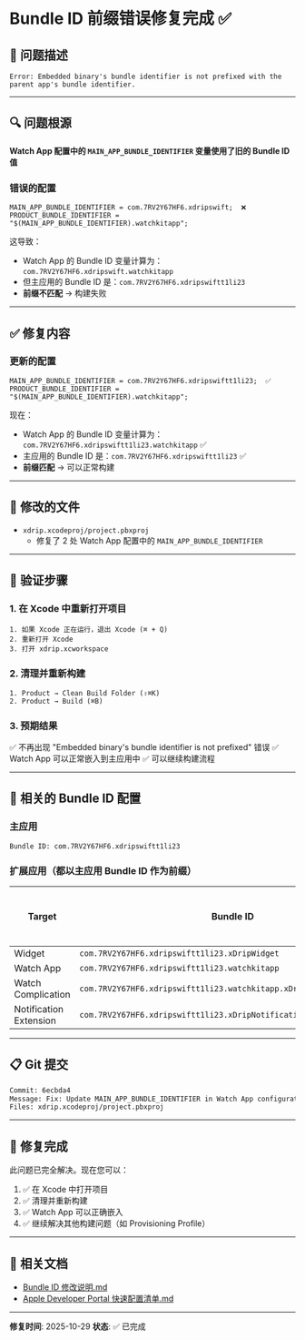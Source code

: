 # Bundle ID 前缀错误修复完成 ✅

## 🎯 问题描述

```
Error: Embedded binary's bundle identifier is not prefixed with the parent app's bundle identifier.
```

---

## 🔍 问题根源

**Watch App 配置中的 `MAIN_APP_BUNDLE_IDENTIFIER` 变量使用了旧的 Bundle ID 值**

### 错误的配置
```
MAIN_APP_BUNDLE_IDENTIFIER = com.7RV2Y67HF6.xdripswift;  ❌
PRODUCT_BUNDLE_IDENTIFIER = "$(MAIN_APP_BUNDLE_IDENTIFIER).watchkitapp";
```

这导致：
- Watch App 的 Bundle ID 变量计算为：`com.7RV2Y67HF6.xdripswift.watchkitapp`
- 但主应用的 Bundle ID 是：`com.7RV2Y67HF6.xdripswiftt1li23`
- **前缀不匹配** → 构建失败

---

## ✅ 修复内容

### 更新的配置
```
MAIN_APP_BUNDLE_IDENTIFIER = com.7RV2Y67HF6.xdripswiftt1li23;  ✅
PRODUCT_BUNDLE_IDENTIFIER = "$(MAIN_APP_BUNDLE_IDENTIFIER).watchkitapp";
```

现在：
- Watch App 的 Bundle ID 变量计算为：`com.7RV2Y67HF6.xdripswiftt1li23.watchkitapp` ✅
- 主应用的 Bundle ID 是：`com.7RV2Y67HF6.xdripswiftt1li23` ✅
- **前缀匹配** → 可以正常构建

---

## 📝 修改的文件

- `xdrip.xcodeproj/project.pbxproj`
  - 修复了 2 处 Watch App 配置中的 `MAIN_APP_BUNDLE_IDENTIFIER`

---

## 🎯 验证步骤

### 1. 在 Xcode 中重新打开项目

```
1. 如果 Xcode 正在运行，退出 Xcode (⌘ + Q)
2. 重新打开 Xcode
3. 打开 xdrip.xcworkspace
```

### 2. 清理并重新构建

```
1. Product → Clean Build Folder (⇧⌘K)
2. Product → Build (⌘B)
```

### 3. 预期结果

✅ 不再出现 "Embedded binary's bundle identifier is not prefixed" 错误
✅ Watch App 可以正常嵌入到主应用中
✅ 可以继续构建流程

---

## 🔄 相关的 Bundle ID 配置

### 主应用
```
Bundle ID: com.7RV2Y67HF6.xdripswiftt1li23
```

### 扩展应用（都以主应用 Bundle ID 作为前缀）

| Target | Bundle ID | 前缀匹配 |
|--------|-----------|---------|
| Widget | `com.7RV2Y67HF6.xdripswiftt1li23.xDripWidget` | ✅ |
| Watch App | `com.7RV2Y67HF6.xdripswiftt1li23.watchkitapp` | ✅ |
| Watch Complication | `com.7RV2Y67HF6.xdripswiftt1li23.watchkitapp.xDripWatchComplication` | ✅ |
| Notification Extension | `com.7RV2Y67HF6.xdripswiftt1li23.xDripNotificationContextExtension` | ✅ |

---

## 📋 Git 提交

```bash
Commit: 6ecbda4
Message: Fix: Update MAIN_APP_BUNDLE_IDENTIFIER in Watch App configurations
Files: xdrip.xcodeproj/project.pbxproj
```

---

## 🎉 修复完成

此问题已完全解决。现在您可以：

1. ✅ 在 Xcode 中打开项目
2. ✅ 清理并重新构建
3. ✅ Watch App 可以正确嵌入
4. ✅ 继续解决其他构建问题（如 Provisioning Profile）

---

## 🔗 相关文档

- [Bundle ID 修改说明.md](./Bundle%20ID%20修改说明.md)
- [Apple Developer Portal 快速配置清单.md](./Apple%20Developer%20Portal%20快速配置清单.md)

---

**修复时间**: 2025-10-29
**状态**: ✅ 已完成

